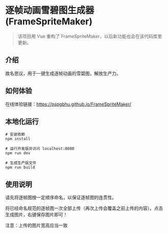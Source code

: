 # 逐帧动画雪碧图生成器 (FrameSpriteMaker)
> 该项目用 Vue 重构了 FrameSpriteMaker，以后新功能也会在该代码库里更新。

## 介绍
故名思议，用于一键生成逐帧动画的雪碧图，解放生产力。

## 如何体验
在线体验链接：https://pspgbhu.github.io/FrameSpriteMaker/

## 本地化运行
```
# 安装依赖
npm install

# 运行开发版并访问 localhost:8080
npm run dev

# 生成生产版文件
npm run build
```

## 使用说明
请先将逐帧图按一定顺序命名，以保证逐帧图的连贯性。

将已经命名规范的逐帧图一次全部上传（再次上传会覆盖之前上传的内容）。点击生成图片，右键保存图片即可！

注意：上传的图片宽高应当一致
